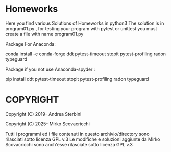 # Homeworks
Here you find various Solutions of Homeworks in python3
The solution is in program01.py , for testing your program with pytest or unittest you must create a file with name program01.py

Package For Anaconda: 

conda install -c conda-forge ddt pytest-timeout stopit pytest-profiling radon typeguard

Package if you not use Anaconda-spyder :

pip install ddt pytest-timeout stopit pytest-profiling radon typeguard


COPYRIGHT
=========
Copyright (C) 2019- Andrea Sterbini
    
					
Copyright (C) 2025-  Mirko Scovacricchi

Tutti i programmi ed i file contenuti in questo archivio/directory sono rilasciati sotto licenza GPL v.3
Le modifiche e soluzioni aggiunte da Mirko Scovacricchi sono anch'esse rilasciate sotto licenza GPL v.3
